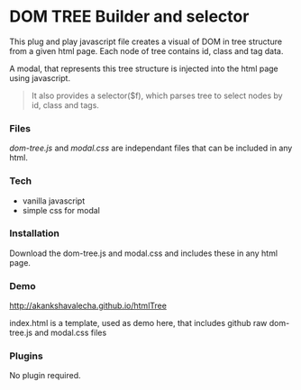 # DOM TREE Builder and selector

This plug and play javascript file creates a visual of DOM in tree structure from a given html page. Each node of tree contains id, class and tag data.

A modal, that represents this tree structure is injected into the html page using javascript.

> It also provides a selector($f), which parses tree to select nodes by id, class and tags.

### Files
*dom-tree.js* and *modal.css* are independant files that can be included in any html.

### Tech
* vanilla javascript
* simple css for modal

### Installation

Download the dom-tree.js and modal.css and includes these in any html page.

### Demo

http://akankshavalecha.github.io/htmlTree

index.html is a template, used as demo here, that includes github raw dom-tree.js and modal.css files 



### Plugins
No plugin required. 
